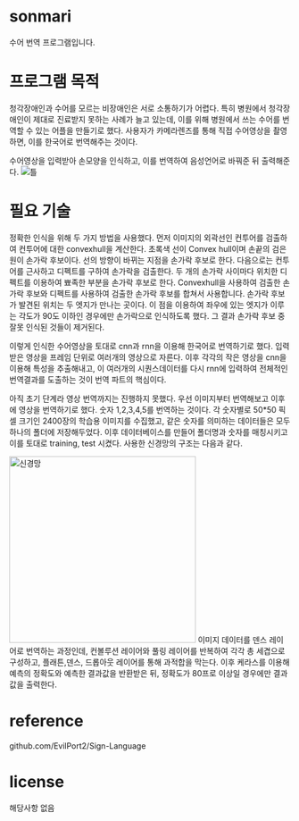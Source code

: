 # sonmari
수어 번역 프로그램입니다.

# 프로그램 목적
청각장애인과 수어를 모르는 비장애인은 서로 소통하기가 어렵다. 특히 병원에서 청각장애인이 제대로 진료받지 못하는 사례가 늘고 있는데,
이를 위해 병원에서 쓰는 수어를 번역할 수 있는 어플을 만들기로 했다.
사용자가 카메라렌즈를 통해 직접 수어영상을 촬영하면, 이를 한국어로 번역해주는 것이다.

수어영상을 입력받아 손모양을 인식하고, 이를 번역하여 음성언어로 바꿔준 뒤 출력해준다.
![틀](https://user-images.githubusercontent.com/74365895/101729534-a71f9800-3afb-11eb-8a29-49b4a98d48f5.jpg)

# 필요 기술

정확한 인식을 위해 두 가지 방법을 사용했다. 먼저 이미지의 외곽선인 컨투어를 검출하여 컨투어에 대한 convexhull을 계산한다. 초록색 선이 Convex hull이며 손끝의 검은 원이 손가락 후보이다. 선의 방향이 바뀌는 지점을 손가락 후보로 한다. 
다음으로는 컨투어를 근사하고 디펙트를 구하여 손가락을 검출한다. 두 개의 손가락 사이마다 위치한 디펙트를 이용하여 뾰족한 부분을 손가락 후보로 한다.
Convexhull을 사용하여 검출한 손가락 후보와 디펙트를 사용하여 검출한 손가락 후보를 합쳐서 사용합니다. 손가락 후보가 발견된 위치는 두 엣지가 만나는 곳이다. 이 점을 이용하여 좌우에 있는 엣지가 이루는 각도가 90도 이하인 경우에만 손가락으로 인식하도록 했다. 그 결과 손가락 후보 중 잘못 인식된 것들이 제거된다.

이렇게 인식한 수어영상을 토대로 cnn과 rnn을 이용해 한국어로 번역하기로 했다. 입력받은 영상을 프레임 단위로 여러개의 영상으로 자른다. 이후 각각의 작은 영상을 cnn을 이용해 특성을 추출해내고, 이 여러개의 시퀀스데이터를 다시 rnn에 입력하여 전체적인 번역결과를 도출하는 것이 번역 파트의 핵심이다.

아직 초기 단계라 영상 번역까지는 진행하지 못했다. 
우선 이미지부터 번역해보고 이후에 영상을 번역하기로 했다. 숫자 1,2,3,4,5를 번역하는 것이다. 
각 숫자별로 50*50 픽셀 크기인 2400장의 학습용 이미지를 수집했고, 같은 숫자를 의미하는 데이터들은 모두 하나의 폴더에 저장해두었다. 이후 데이터베이스를 만들어 폴더명과 숫자를 매칭시키고
이를 토대로 training, test 시켰다.
사용한 신경망의 구조는 다음과 같다.

<img width="334" alt="신경망" src="https://user-images.githubusercontent.com/74365895/101729589-c61e2a00-3afb-11eb-9653-f9ff3c19d05c.png">
이미지 데이터를 덴스 레이어로 번역하는 과정인데, 컨볼루션 레이어와 풀링 레이어를 반복하여 각각 총 세겹으로 구성하고, 플래튼,덴스, 드롭아웃 레이어를 통해 과적합을 막는다.
이후 케라스를 이용해 예측의 정확도와 예측한 결과값을 반환받은 뒤, 정확도가 80프로 이상일 경우에만 결과값을 출력한다.


# reference
github.com/EvilPort2/Sign-Language

# license
해당사항 없음


